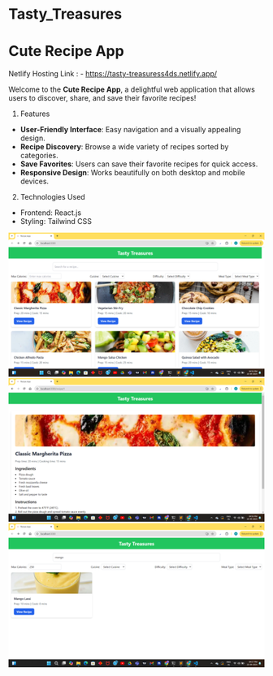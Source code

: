 # Tasty_Treasures

# Cute Recipe App

Netlify Hosting Link : - https://tasty-treasuress4ds.netlify.app/

Welcome to the **Cute Recipe App**, a delightful web application that allows users to discover, share, and save their favorite recipes! 

1. Features

- **User-Friendly Interface**: Easy navigation and a visually appealing design.
- **Recipe Discovery**: Browse a wide variety of recipes sorted by categories.
- **Save Favorites**: Users can save their favorite recipes for quick access.
- **Responsive Design**: Works beautifully on both desktop and mobile devices.

2. Technologies Used

- Frontend: React.js
- Styling: Tailwind CSS


![Screenshot of the app](https://github.com/Manav05parekh/Tasty_Treasures/blob/main/Screenshot%20(159).png)
![Screenshot of the app](https://github.com/Manav05parekh/Tasty_Treasures/blob/main/Screenshot%20(160).png)
![Screenshot of the app](https://github.com/Manav05parekh/Tasty_Treasures/blob/main/Screenshot%20(161).png)
